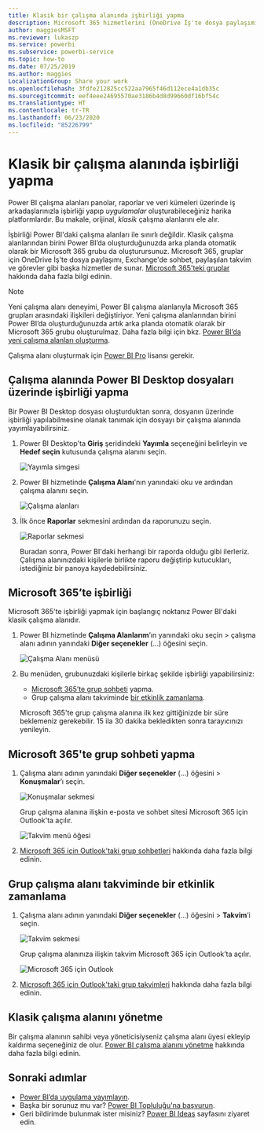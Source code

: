 ```yaml
---
title: Klasik bir çalışma alanında işbirliği yapma
description: Microsoft 365 hizmetlerini (OneDrive İş'te dosya paylaşımı, Exchange'de sohbet, takvim ve görevler gibi) kullanarak çalışma alanınızda Power BI Desktop dosyaları üzerinde işbirliği yapma konusunda bilgi edinin.
author: maggiesMSFT
ms.reviewer: lukaszp
ms.service: powerbi
ms.subservice: powerbi-service
ms.topic: how-to
ms.date: 07/25/2019
ms.author: maggies
LocalizationGroup: Share your work
ms.openlocfilehash: 3fdfe212825cc522aa7965f46d112ece4a1db35c
ms.sourcegitcommit: eef4eee24695570ae3186b4d8d99660df16bf54c
ms.translationtype: HT
ms.contentlocale: tr-TR
ms.lasthandoff: 06/23/2020
ms.locfileid: "85226799"
---
```

# <a name="collaborate-in-a-classic-workspace"></a>Klasik bir çalışma alanında işbirliği yapma
Power BI çalışma alanları panolar, raporlar ve veri kümeleri üzerinde iş arkadaşlarınızla işbirliği yapıp *uygulamalar* oluşturabileceğiniz harika platformlardır. Bu makale, orijinal, *klasik* çalışma alanlarını ele alır.  

İşbirliği Power BI'daki çalışma alanları ile sınırlı değildir. Klasik çalışma alanlarından birini Power BI’da oluşturduğunuzda arka planda otomatik olarak bir Microsoft 365 grubu da oluşturursunuz. Microsoft 365, gruplar için OneDrive İş'te dosya paylaşımı, Exchange'de sohbet, paylaşılan takvim ve görevler gibi başka hizmetler de sunar. [Microsoft 365'teki gruplar](https://support.office.com/article/Create-a-group-in-Office-365-7124dc4c-1de9-40d4-b096-e8add19209e9) hakkında daha fazla bilgi edinin.

> [!NOTE]
> Yeni çalışma alanı deneyimi, Power BI çalışma alanlarıyla Microsoft 365 grupları arasındaki ilişkileri değiştiriyor. Yeni çalışma alanlarından birini Power BI’da oluşturduğunuzda artık arka planda otomatik olarak bir Microsoft 365 grubu oluşturulmaz. Daha fazla bilgi için bkz. [Power BI’da yeni çalışma alanları oluşturma](service-create-the-new-workspaces.md).

Çalışma alanı oluşturmak için [Power BI Pro](../fundamentals/service-features-license-type.md) lisansı gerekir.

## <a name="collaborate-on-power-bi-desktop-files-in-a-workspace"></a>Çalışma alanında Power BI Desktop dosyaları üzerinde işbirliği yapma
Bir Power BI Desktop dosyası oluşturduktan sonra, dosyanın üzerinde işbirliği yapılabilmesine olanak tanımak için dosyayı bir çalışma alanında yayımlayabilirsiniz.

1. Power BI Desktop'ta **Giriş** şeridindeki **Yayımla** seçeneğini belirleyin ve **Hedef seçin** kutusunda çalışma alanını seçin.
   
    ![Yayımla simgesi](media/service-collaborate-power-bi-workspace/power-bi-group-publish-pbix.png)
2. Power BI hizmetinde **Çalışma Alanı**'nın yanındaki oku ve ardından çalışma alanını seçin.
   
    ![Çalışma alanları](media/service-collaborate-power-bi-workspace/power-bi-workspace-nav-arrow.png)
3. İlk önce **Raporlar** sekmesini ardından da raporunuzu seçin.
   
    ![Raporlar sekmesi](media/service-collaborate-power-bi-workspace/power-bi-workspace-report.png)
   
    Buradan sonra, Power BI'daki herhangi bir raporda olduğu gibi ilerleriz. Çalışma alanınızdaki kişilerle birlikte raporu değiştirip kutucukları, istediğiniz bir panoya kaydedebilirsiniz.

## <a name="collaborate-in-microsoft-365"></a>Microsoft 365’te işbirliği
Microsoft 365'te işbirliği yapmak için başlangıç noktanız Power BI'daki klasik çalışma alanıdır.

1. Power BI hizmetinde **Çalışma Alanlarım**’ın yanındaki oku seçin > çalışma alanı adının yanındaki **Diğer seçenekler** (...) öğesini seçin. 
   
   ![Çalışma Alanı menüsü](media/service-collaborate-power-bi-workspace/power-bi-app-ellipsis.png)
2. Bu menüden, grubunuzdaki kişilerle birkaç şekilde işbirliği yapabilirsiniz: 
   
   * [Microsoft 365’te grup sohbeti](#have-a-group-conversation-in-microsoft-365) yapma.
   * Grup çalışma alanı takviminde [bir etkinlik zamanlama](#schedule-an-event-on-the-group-workspace-calendar).
   
   Microsoft 365'te grup çalışma alanına ilk kez gittiğinizde bir süre beklemeniz gerekebilir. 15 ila 30 dakika bekledikten sonra tarayıcınızı yenileyin.

## <a name="have-a-group-conversation-in-microsoft-365"></a>Microsoft 365'te grup sohbeti yapma
1. Çalışma alanı adının yanındaki **Diğer seçenekler** (...) öğesini \> **Konuşmalar**’ı seçin. 
   
    ![Konuşmalar sekmesi](media/service-collaborate-power-bi-workspace/power-bi-app-ellipsis.png)
   
   Grup çalışma alanına ilişkin e-posta ve sohbet sitesi Microsoft 365 için Outlook'ta açılır.
   
   ![Takvim menü öğesi](media/service-collaborate-power-bi-workspace/pbi_grps_o365convo.png)
2. [Microsoft 365 için Outlook'taki grup sohbetleri](https://support.office.com/Article/Have-a-group-conversation-a0482e24-a769-4e39-a5ba-a7c56e828b22) hakkında daha fazla bilgi edinin.

## <a name="schedule-an-event-on-the-group-workspace-calendar"></a>Grup çalışma alanı takviminde bir etkinlik zamanlama
1. Çalışma alanı adının yanındaki **Diğer seçenekler** (...) öğesini \> **Takvim**’i seçin. 
   
   ![Takvim sekmesi](media/service-collaborate-power-bi-workspace/power-bi-app-ellipsis.png)
   
   Grup çalışma alanınıza ilişkin takvim Microsoft 365 için Outlook’ta açılır.
   
   ![Microsoft 365 için Outlook](media/service-collaborate-power-bi-workspace/pbi_grps_o365_calendar.png)
2. [Microsoft 365 için Outlook'taki grup takvimleri](https://support.office.com/Article/Add-edit-and-subscribe-to-group-events-0cf1ad68-1034-4306-b367-d75e9818376a) hakkında daha fazla bilgi edinin.

## <a name="manage-a-classic-workspace"></a>Klasik çalışma alanını yönetme
Bir çalışma alanının sahibi veya yöneticisiyseniz çalışma alanı üyesi ekleyip kaldırma seçeneğiniz de olur. [Power BI çalışma alanını yönetme](service-manage-app-workspace-in-power-bi-and-office-365.md) hakkında daha fazla bilgi edinin.

## <a name="next-steps"></a>Sonraki adımlar
* [Power BI’da uygulama yayımlayın](service-create-distribute-apps.md).
* Başka bir sorunuz mu var? [Power BI Topluluğu'na başvurun](https://community.powerbi.com/).
* Geri bildirimde bulunmak ister misiniz? [Power BI Ideas](https://ideas.powerbi.com/forums/265200-power-bi) sayfasını ziyaret edin.
